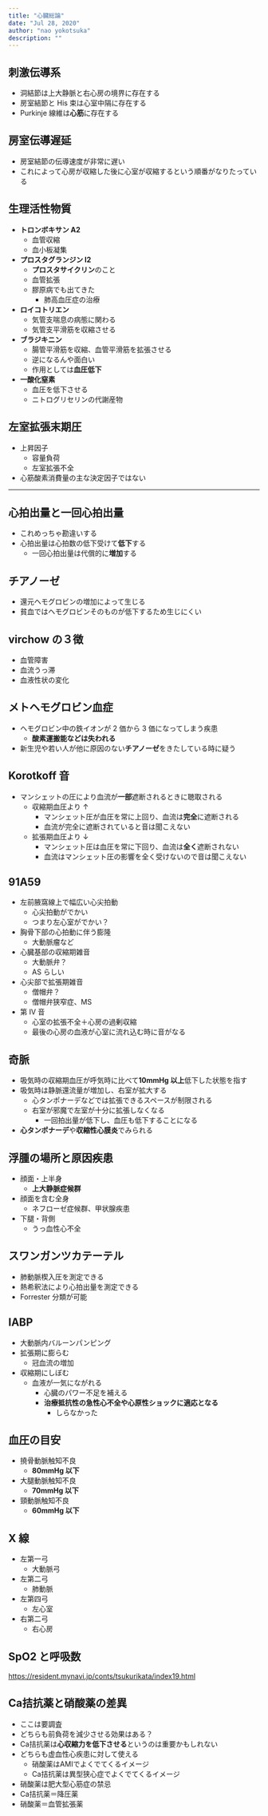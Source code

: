 ```yaml
---
title: "心臓総論"
date: "Jul 28, 2020"
author: "nao yokotsuka"
description: ""
---
```


## 刺激伝導系

- 洞結節は上大静脈と右心房の境界に存在する
- 房室結節と His 束は心室中隔に存在する
- Purkinje 線維は**心筋**に存在する

## 房室伝導遅延

- 房室結節の伝導速度が非常に遅い
- これによって心房が収縮した後に心室が収縮するという順番がなりたっている

## 生理活性物質

- **トロンボキサン A2**
  - 血管収縮
  - 血小板凝集
- **プロスタグランジン I2**
  - **プロスタサイクリン**のこと
  - 血管拡張
  - 膠原病でも出てきた
    - 肺高血圧症の治療
- **ロイコトリエン**
  - 気管支喘息の病態に関わる
  - 気管支平滑筋を収縮させる
- **ブラジキニン**
  - 腸管平滑筋を収縮、血管平滑筋を拡張させる
  - 逆になるんや面白い
  - 作用としては**血圧低下**
- **一酸化窒素**
  - 血圧を低下させる
  - ニトログリセリンの代謝産物

## 左室拡張末期圧

- 上昇因子
  - 容量負荷
  - 左室拡張不全
- 心筋酸素消費量の主な決定因子ではない

- - - 

## 心拍出量と一回心拍出量

- これめっちゃ勘違いする
- 心拍出量は心拍数の低下受けて**低下**する
  - 一回心拍出量は代償的に**増加**する

## チアノーゼ

- 還元ヘモグロビンの増加によって生じる
- 貧血ではヘモグロビンそのものが低下するため生じにくい

## virchow の３徴

- 血管障害
- 血流うっ滞
- 血液性状の変化

## メトヘモグロビン血症

- ヘモグロビン中の鉄イオンが 2 価から 3 価になってしまう疾患
  - **酸素運搬能などは失われる**
- 新生児や若い人が他に原因のない**チアノーゼ**をきたしている時に疑う

## Korotkoff 音

- マンシェットの圧により血流が**一部**遮断されるときに聴取される
  - 収縮期血圧より ↑
    - マンシェット圧が血圧を常に上回り、血流は**完全**に遮断される
    - 血流が完全に遮断されていると音は聞こえない
  - 拡張期血圧より ↓
    - マンシェット圧は血圧を常に下回り、血流は**全く**遮断されない
    - 血流はマンシェット圧の影響を全く受けないので音は聞こえない

## 91A59

- 左前腋窩線上で幅広い心尖拍動
  - 心尖拍動がでかい
  - つまり左心室がでかい？
- 胸骨下部の心拍動に伴う膨隆
  - 大動脈瘤など
- 心臓基部の収縮期雑音
  - 大動脈弁？
  - AS らしい
- 心尖部で拡張期雑音
  - 僧帽弁？
  - 僧帽弁狭窄症、MS
- 第 IV 音
  - 心室の拡張不全＋心房の過剰収縮
  - 最後の心房の血液が心室に流れ込む時に音がなる

## 奇脈

- 吸気時の収縮期血圧が呼気時に比べて**10mmHg 以上**低下した状態を指す
- 吸気時は静脈還流量が増加し、右室が拡大する
  - 心タンポナーデなどでは拡張できるスペースが制限される
  - 右室が邪魔で左室が十分に拡張しなくなる
    - 一回拍出量が低下し、血圧も低下することになる
- **心タンポナーデ**や**収縮性心膜炎**でみられる

## 浮腫の場所と原因疾患

- 顔面・上半身
  - **上大静脈症候群**
- 顔面を含む全身
  - ネフローゼ症候群、甲状腺疾患
- 下腿・背側
  - うっ血性心不全

## スワンガンツカテーテル

- 肺動脈楔入圧を測定できる
- 熱希釈法により心拍出量を測定できる
- Forrester 分類が可能

## IABP

- 大動脈内バルーンパンピング
- 拡張期に膨らむ
  - 冠血流の増加
- 収縮期にしぼむ
  - 血液が一気にながれる
    - 心臓のパワー不足を補える
    - **治療抵抗性の急性心不全や心原性ショックに適応となる**
      - しらなかった

## 血圧の目安

- 撓骨動脈触知不良
  - **80mmHg 以下**
- 大腿動脈触知不良
  - **70mmHg 以下**
- 頸動脈触知不良
  - **60mmHg 以下**

## X 線

- 左第一弓
  - 大動脈弓
- 左第二弓
  - 肺動脈
- 左第四弓
  - 左心室
- 右第二弓
  - 右心房

## SpO2 と呼吸数

https://resident.mynavi.jp/conts/tsukurikata/index19.html

## Ca拮抗薬と硝酸薬の差異
- ここは要調査
- どちらも前負荷を減少させる効果はある？
- Ca拮抗薬は**心収縮力を低下させる**というのは重要かもしれない
- どちらも虚血性心疾患に対して使える
  - 硝酸薬はAMIでよくでてくるイメージ
  - Ca拮抗薬は異型狭心症でよくでてくるイメージ
- 硝酸薬は肥大型心筋症の禁忌
- Ca拮抗薬＝降圧薬
- 硝酸薬＝血管拡張薬
